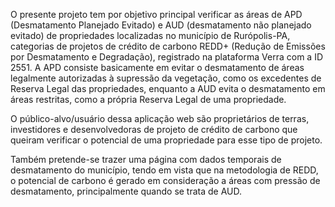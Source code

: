 O presente projeto tem por objetivo principal verificar as áreas de APD (Desmatamento Planejado Evitado) e AUD (desmatamento não planejado evitado) de propriedades localizadas no município de Rurópolis-PA, categorias de projetos de crédito de carbono REDD+ (Redução de Emissões por Desmatamento e Degradação), registrado na plataforma Verra com a ID 2551. A APD consiste basicamente em evitar o desmatamento de áreas legalmente autorizadas à supressão da vegetação, como os excedentes de Reserva Legal das propriedades, enquanto a AUD evita o desmatamento em áreas restritas, como a própria Reserva Legal de uma propriedade.

O público-alvo/usuário dessa aplicação web são proprietários de terras, investidores e desenvolvedoras de projeto de crédito de carbono que queiram verificar o potencial de uma propriedade para esse tipo de projeto.

Também pretende-se trazer uma página com dados temporais de desmatamento do município, tendo em vista que na metodologia de REDD, o potencial de carbono é gerado em consideração a áreas com pressão de desmatamento, principalmente quando se trata de AUD.
